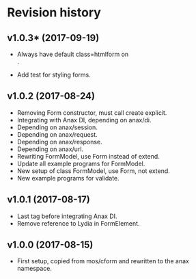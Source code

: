 Revision history
=================================


v1.0.3* (2017-09-19)
---------------------------------

* Always have default class=htmlform on <form>.
* Add test for styling forms.


v1.0.2 (2017-08-24)
---------------------------------

* Removing Form constructor, must call create explicit.
* Integrating with Anax DI, depending on anax/di.
* Depending on anax/session.
* Depending on anax/request.
* Depending on anax/response.
* Depending on anax/url.
* Rewriting FormModel, use Form instead of extend.
* Update all example programs for FormModel.
* New setup of class FormModel, use Form, not extend.
* New example programs for validate.


v1.0.1 (2017-08-17)
---------------------------------

* Last tag before integrating Anax DI.
* Remove reference to Lydia in FormElement.


v1.0.0 (2017-08-15)
---------------------------------

* First setup, copied from mos/cform and rewritten to the anax namespace.
